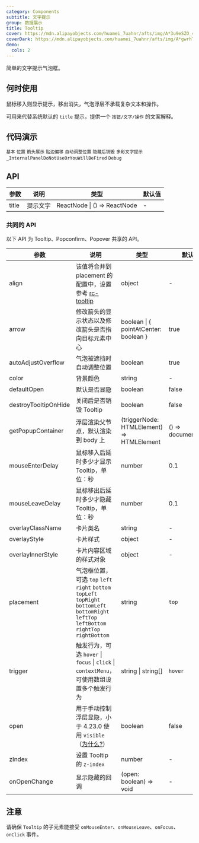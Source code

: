 ```yaml
---
category: Components
subtitle: 文字提示
group: 数据展示
title: Tooltip
cover: https://mdn.alipayobjects.com/huamei_7uahnr/afts/img/A*3u9eSZO_4c0AAAAAAAAAAAAADrJ8AQ/original
coverDark: https://mdn.alipayobjects.com/huamei_7uahnr/afts/img/A*gwrhTozoTC4AAAAAAAAAAAAADrJ8AQ/original
demo:
  cols: 2
---
```


简单的文字提示气泡框。

## 何时使用

鼠标移入则显示提示，移出消失，气泡浮层不承载复杂文本和操作。

可用来代替系统默认的 `title` 提示，提供一个 `按钮/文字/操作` 的文案解释。

## 代码演示

<!-- prettier-ignore -->
<code src="./demo/basic.tsx">基本</code>
<code src="./demo/placement.tsx">位置</code>
<code src="./demo/arrow.tsx">箭头展示</code>
<code src="./demo/shift.tsx" iframe="200">贴边偏移</code>
<code src="./demo/auto-adjust-overflow.tsx" debug>自动调整位置</code>
<code src="./demo/destroy-tooltip-on-hide.tsx" debug>隐藏后销毁</code>
<code src="./demo/colorful.tsx">多彩文字提示</code>
<code src="./demo/render-panel.tsx" debug>_InternalPanelDoNotUseOrYouWillBeFired</code>
<code src="./demo/debug.tsx" debug>Debug</code>

## API

| 参数  | 说明     | 类型                         | 默认值 |
| ----- | -------- | ---------------------------- | ------ |
| title | 提示文字 | ReactNode \| () => ReactNode | -      |

### 共同的 API

以下 API 为 Tooltip、Popconfirm、Popover 共享的 API。

| 参数                 | 说明                                                                                                                                           | 类型                                      | 默认值              | 版本   |
| -------------------- | ---------------------------------------------------------------------------------------------------------------------------------------------- | ----------------------------------------- | ------------------- | ------ |
| align                | 该值将合并到 placement 的配置中，设置参考 [rc-tooltip](https://github.com/react-component/tooltip)                                             | object                                    | -                   |        |
| arrow                | 修改箭头的显示状态以及修改箭头是否指向目标元素中心                                                                                             | boolean \| { pointAtCenter: boolean }     | true                | 5.2.0  |
| autoAdjustOverflow   | 气泡被遮挡时自动调整位置                                                                                                                       | boolean                                   | true                |        |
| color                | 背景颜色                                                                                                                                       | string                                    | -                   | 4.3.0  |
| defaultOpen          | 默认是否显隐                                                                                                                                   | boolean                                   | false               | 4.23.0 |
| destroyTooltipOnHide | 关闭后是否销毁 Tooltip                                                                                                                         | boolean                                   | false               |        |
| getPopupContainer    | 浮层渲染父节点，默认渲染到 body 上                                                                                                             | (triggerNode: HTMLElement) => HTMLElement | () => document.body |        |
| mouseEnterDelay      | 鼠标移入后延时多少才显示 Tooltip，单位：秒                                                                                                     | number                                    | 0.1                 |        |
| mouseLeaveDelay      | 鼠标移出后延时多少才隐藏 Tooltip，单位：秒                                                                                                     | number                                    | 0.1                 |        |
| overlayClassName     | 卡片类名                                                                                                                                       | string                                    | -                   |        |
| overlayStyle         | 卡片样式                                                                                                                                       | object                                    | -                   |        |
| overlayInnerStyle    | 卡片内容区域的样式对象                                                                                                                         | object                                    | -                   |        |
| placement            | 气泡框位置，可选 `top` `left` `right` `bottom` `topLeft` `topRight` `bottomLeft` `bottomRight` `leftTop` `leftBottom` `rightTop` `rightBottom` | string                                    | `top`               |        |
| trigger              | 触发行为，可选 `hover` \| `focus` \| `click` \| `contextMenu`，可使用数组设置多个触发行为                                                      | string \| string\[]                       | `hover`             |        |
| open                 | 用于手动控制浮层显隐，小于 4.23.0 使用 `visible`（[为什么?](/docs/react/faq#弹层类组件为什么要统一至-open-属性)）                              | boolean                                   | false               | 4.23.0 |
| zIndex               | 设置 Tooltip 的 `z-index`                                                                                                                      | number                                    | -                   |        |
| onOpenChange         | 显示隐藏的回调                                                                                                                                 | (open: boolean) => void                   | -                   | 4.23.0 |

## 注意

请确保 `Tooltip` 的子元素能接受 `onMouseEnter`、`onMouseLeave`、`onFocus`、`onClick` 事件。
